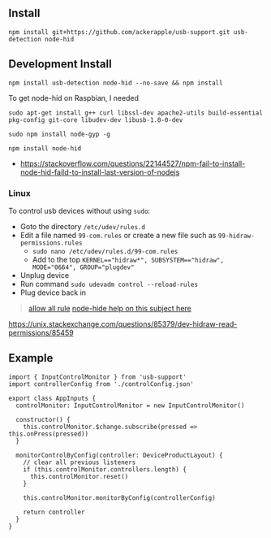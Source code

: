 ## Install

```
npm install git+https://github.com/ackerapple/usb-support.git usb-detection node-hid
```

## Development Install
```
npm install usb-detection node-hid --no-save && npm install
```


To get node-hid on Raspbian, I needed

```
sudo apt-get install g++ curl libssl-dev apache2-utils build-essential pkg-config git-core libudev-dev libusb-1.0-0-dev

sudo npm install node-gyp -g

npm install node-hid
```

- https://stackoverflow.com/questions/22144527/npm-fail-to-install-node-hid-faild-to-install-last-version-of-nodejs


### Linux

To control usb devices without using `sudo`:

- Goto the directory `/etc/udev/rules.d`
- Edit a file named `99-com.rules` or create a new file such as `99-hidraw-permissions.rules`
  - `sudo nano /etc/udev/rules.d/99-com.rules`
  - Add to the top `KERNEL=="hidraw*", SUBSYSTEM=="hidraw", MODE="0664", GROUP="plugdev"`
- Unplug device
- Run command `sudo udevadm control --reload-rules`
- Plug device back in

> [allow all rule](https://unix.stackexchange.com/questions/85379/dev-hidraw-read-permissions/85459)
> [node-hide help on this subject here](https://www.npmjs.com/package/node-hid#linux-notes)


https://unix.stackexchange.com/questions/85379/dev-hidraw-read-permissions/85459

## Example

```
import { InputControlMonitor } from 'usb-support'
import controllerConfig from './controlConfig.json'

export class AppInputs {
  controlMonitor: InputControlMonitor = new InputControlMonitor()

  constructor() {
    this.controlMonitor.$change.subscribe(pressed => this.onPress(pressed))
  }

  monitorControlByConfig(controller: DeviceProductLayout) {
    // clear all previous listeners
    if (this.controlMonitor.controllers.length) {
      this.controlMonitor.reset()
    }

    this.controlMonitor.monitorByConfig(controllerConfig)

    return controller
  }
}
```
